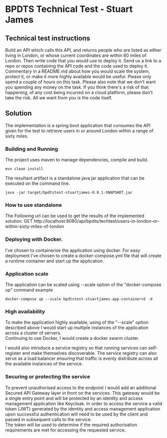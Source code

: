 # BPDTS Technical Test - Stuart James

## Technical test instructions

Build an API which calls this API, and returns people who are listed as either 
living in London, or whose current coordinates are within 60 miles of London. 
Then write code that you would use to deploy it. 
Send us a link to a repo or repos containing the API code and the code used to deploy it. 
Commentary in a README.md about how you would scale the system, protect it,
or make it more highly available would be useful. 
Please only spend a couple of hours on this task.
Please also note that we don't want you spending any money on the task. 
If you think there's a risk of that happening, of any cost being incurred on a cloud platform,
please don't take the risk. All we want from you is the code itself.

## Solution

The implementation is a spring boot application that consumes the API given for the test to 
retrieve users in or around London within a range of sixty miles. 

### Building and Running

The project uses maven to manage dependencies, compile and build.

```
mvn clean install
```

The resultant artifact is a standalone java jar application that can be executed on
the command line. 

```
java -jar target/bpdtstest-stuartjames-0.0.1-SNAPSHOT.jar
```

### How to use standalone
The Following url can be used to get the results of the implemented solution.
GET http://localhost:8080/api/bpdts/techtest/users-in-london-or-within-sixty-miles-of-london

### Deploying with Docker.
I've chosen to containerise the application using docker. For easy deployment I've chosen 
to create a docker-compose.yml file that will create a runtime container and start up the 
application.

### Application scale
The application can be scaled using --scale option of the "docker-compose up" command
example

```
docker-compose up --scale bpdtstest-stuartjames-app-container=5 -d
```

### High availability
To make the application highly available, using of the "--scale" option described above 
I would start up multiple instances of the application across a cluster of servers.  
Continuing to use Docker, I would create a docker swarm cluster.  

I would also introduce a service registry so that running services can self-register and make 
themselves discoverable. The service registry can also serve as a load balancer ensuring that 
traffic is evenly distribute across all the available instances of the service. 

### Securing or protecting the service
To prevent unauthorised access to the endpoint I would add an additional 
Secured API Gateway layer in front on the services.  This gateway would be a single entry point
and will be protected by an identity and access management application like Keycloak. 
In order to access the service a valid token (JWT) generated by the 
identity and access management application upon successful authentication 
will need to be used by the client and passed in subsequent calls to the service.  
The token will be used to determine if the required authorisation requirements are met for accessing the requested service.  

  



    


